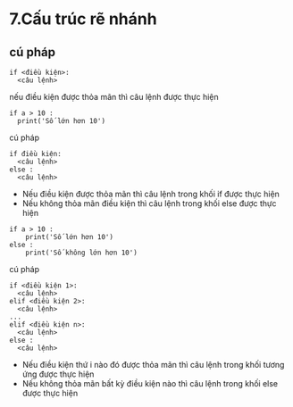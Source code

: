 # 7.Cấu trúc rẽ nhánh

## cú pháp
```
if <điều kiện>:
  <câu lệnh>
```
nếu điều kiện được thỏa mãn thì câu lệnh được thực hiện
```
if a > 10 :
  print('Số lớn hơn 10')
```
cú pháp
```
if điều kiện:
  <câu lệnh>
else :
  <câu lệnh>
```
* Nếu điều kiện được thỏa mãn thì câu lệnh trong khối if được thực hiện 
* Nếu không thỏa mãn điều kiện thì câu lệnh trong khối else được thực hiện 
```
if a > 10 :
    print('Số lớn hơn 10')
else :
    print('Số không lớn hơn 10')
```
cú pháp
```
if <điều kiện 1>:
  <câu lệnh>
elif <điều kiện 2>:
  <câu lệnh>
...
elif <điều kiện n>:
  <câu lệnh>
else :
  <câu lệnh>
``` 
* Nếu điều kiện thứ i nào đó được thỏa mãn thì câu lệnh trong khối tương ứng được thực hiện 
* Nếu không thỏa mãn bất kỳ điều kiện nào thì câu lệnh trong khối else được thực hiện 

